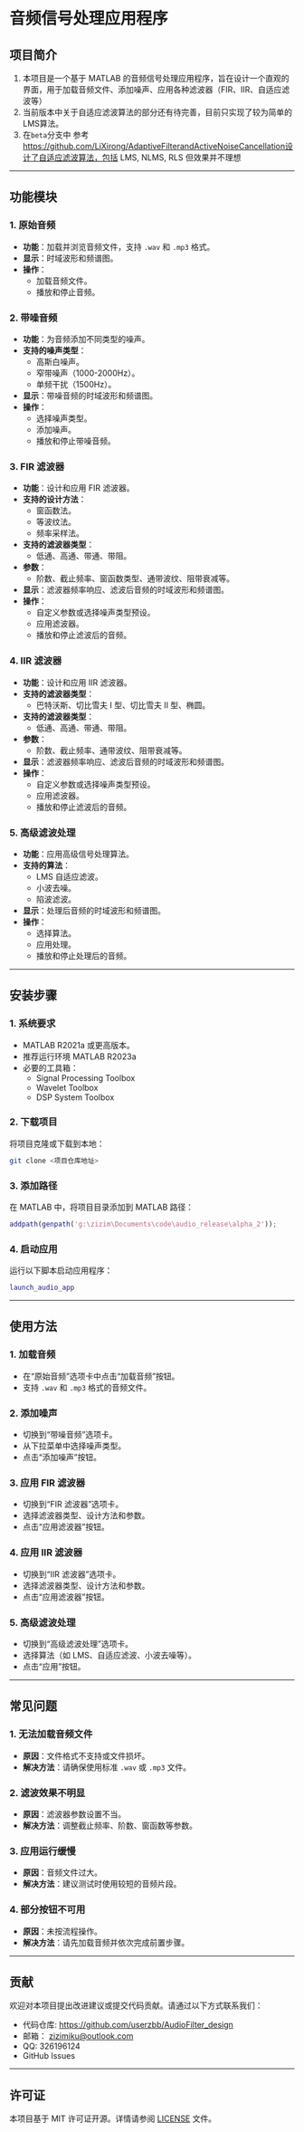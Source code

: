 # 音频信号处理应用程序

## 项目简介

1. 本项目是一个基于 MATLAB 的音频信号处理应用程序，旨在设计一个直观的界面，用于加载音频文件、添加噪声、应用各种滤波器（FIR、IIR、自适应滤波等）
2. 当前版本中关于自适应滤波算法的部分还有待完善，目前只实现了较为简单的LMS算法。
3. 在`beta`分支中 参考 <https://github.com/LiXirong/AdaptiveFilterandActiveNoiseCancellation设计了自适应滤波算法，包括> LMS, NLMS,
RLS 但效果并不理想

---

## 功能模块

### 1. 原始音频

- **功能**：加载并浏览音频文件，支持 `.wav` 和 `.mp3` 格式。
- **显示**：时域波形和频谱图。
- **操作**：
  - 加载音频文件。
  - 播放和停止音频。

### 2. 带噪音频

- **功能**：为音频添加不同类型的噪声。
- **支持的噪声类型**：
  - 高斯白噪声。
  - 窄带噪声（1000-2000Hz）。
  - 单频干扰（1500Hz）。
- **显示**：带噪音频的时域波形和频谱图。
- **操作**：
  - 选择噪声类型。
  - 添加噪声。
  - 播放和停止带噪音频。

### 3. FIR 滤波器

- **功能**：设计和应用 FIR 滤波器。
- **支持的设计方法**：
  - 窗函数法。
  - 等波纹法。
  - 频率采样法。
- **支持的滤波器类型**：
  - 低通、高通、带通、带阻。
- **参数**：
  - 阶数、截止频率、窗函数类型、通带波纹、阻带衰减等。
- **显示**：滤波器频率响应、滤波后音频的时域波形和频谱图。
- **操作**：
  - 自定义参数或选择噪声类型预设。
  - 应用滤波器。
  - 播放和停止滤波后的音频。

### 4. IIR 滤波器

- **功能**：设计和应用 IIR 滤波器。
- **支持的滤波器类型**：
  - 巴特沃斯、切比雪夫 I 型、切比雪夫 II 型、椭圆。
- **支持的滤波器类型**：
  - 低通、高通、带通、带阻。
- **参数**：
  - 阶数、截止频率、通带波纹、阻带衰减等。
- **显示**：滤波器频率响应、滤波后音频的时域波形和频谱图。
- **操作**：
  - 自定义参数或选择噪声类型预设。
  - 应用滤波器。
  - 播放和停止滤波后的音频。

### 5. 高级滤波处理

- **功能**：应用高级信号处理算法。
- **支持的算法**：
  - LMS 自适应滤波。
  - 小波去噪。
  - 陷波滤波。
- **显示**：处理后音频的时域波形和频谱图。
- **操作**：
  - 选择算法。
  - 应用处理。
  - 播放和停止处理后的音频。

---

## 安装步骤

### 1. 系统要求

- MATLAB R2021a 或更高版本。
- 推荐运行环境 MATLAB R2023a
- 必要的工具箱：
  - Signal Processing Toolbox
  - Wavelet Toolbox
  - DSP System Toolbox

### 2. 下载项目

将项目克隆或下载到本地：

```bash
git clone <项目仓库地址>
```

### 3. 添加路径

在 MATLAB 中，将项目目录添加到 MATLAB 路径：

```matlab
addpath(genpath('g:\zizim\Documents\code\audio_release\alpha_2'));
```

### 4. 启动应用

运行以下脚本启动应用程序：

```matlab
launch_audio_app
```

---

## 使用方法

### 1. 加载音频

- 在“原始音频”选项卡中点击“加载音频”按钮。
- 支持 `.wav` 和 `.mp3` 格式的音频文件。

### 2. 添加噪声

- 切换到“带噪音频”选项卡。
- 从下拉菜单中选择噪声类型。
- 点击“添加噪声”按钮。

### 3. 应用 FIR 滤波器

- 切换到“FIR 滤波器”选项卡。
- 选择滤波器类型、设计方法和参数。
- 点击“应用滤波器”按钮。

### 4. 应用 IIR 滤波器

- 切换到“IIR 滤波器”选项卡。
- 选择滤波器类型、设计方法和参数。
- 点击“应用滤波器”按钮。

### 5.  高级滤波处理

- 切换到“高级滤波处理”选项卡。
- 选择算法（如 LMS、自适应滤波、小波去噪等）。
- 点击“应用”按钮。

---

## 常见问题

### 1. 无法加载音频文件

- **原因**：文件格式不支持或文件损坏。
- **解决方法**：请确保使用标准 `.wav` 或 `.mp3` 文件。

### 2. 滤波效果不明显

- **原因**：滤波器参数设置不当。
- **解决方法**：调整截止频率、阶数、窗函数等参数。

### 3. 应用运行缓慢

- **原因**：音频文件过大。
- **解决方法**：建议测试时使用较短的音频片段。

### 4. 部分按钮不可用

- **原因**：未按流程操作。
- **解决方法**：请先加载音频并依次完成前置步骤。

---

## 贡献

欢迎对本项目提出改进建议或提交代码贡献。请通过以下方式联系我们：

- 代码仓库:  <https://github.com/userzbb/AudioFilter_design>
- 邮箱：  <zizimiku@outlook.com>
- QQ: 326196124
- GitHub Issues

---

## 许可证

本项目基于 MIT 许可证开源。详情请参阅 [LICENSE](./LICENSE) 文件。
